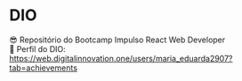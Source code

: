 # DIO
 
😎 Repositório do Bootcamp Impulso React Web Developer \
🔗 Perfil do DIO: https://web.digitalinnovation.one/users/maria_eduarda2907?tab=achievements

